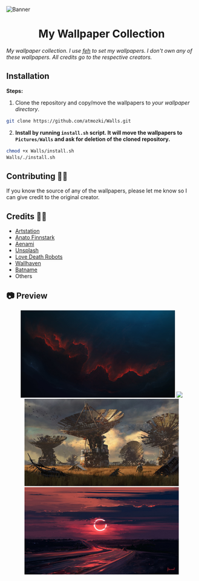 ![Banner](https://svg-banners.vercel.app/api?type=rainbow&text1=My%20Walls%20🌈&width=900&height=250)

<h1 align='center' >My Wallpaper Collection </h1>

_My wallpaper collection. I use [feh](https://feh.finalrewind.org/) to set my wallpapers. I don't own any of these wallpapers. All credits go to the respective creators._

## Installation

**Steps:**

1. Clone the repository and copy/move the wallpapers to _your wallpaper directory_.

```bash
git clone https://github.com/atmozki/Walls.git
```

2. **Install by running `install.sh` script. It will move the wallpapers to `Pictures/Walls` and ask for deletion of the cloned repository.**

```bash
chmod +x Walls/install.sh
Walls/./install.sh
```

## Contributing 👨‍💻

If you know the source of any of the wallpapers, please let me know so I can give credit to the original creator.

## Credits 🧑‍🎨

- [Artstation](https://www.artstation.com/)
- [Anato Finnstark](https://www.artstation.com/anto-finnstark)
- [Aenami](https://www.artstation.com/aenamiart)
- [Unsplash](https://unsplash.com/)
- [Love Death Robots](https://www.netflix.com/title/80174608)
- [Wallhaven](https://wallhaven.cc/)
- [Batname](https://github.com/shajidhasan/batname)
- Others

## 📷 Preview

<p align='center' height='230px'>
<a><img height='230px' src='Desktop/00034.png'></a>
<a><img height='230px' src='Desktop/00160.png'></a>
<a><img height='230px' src='Desktop/wallhaven-nkyexq.jpg'></a>
<a><img height='230px' src='Desktop/alena-aenami-eclipse-1k.jpg'></a>
</p>
